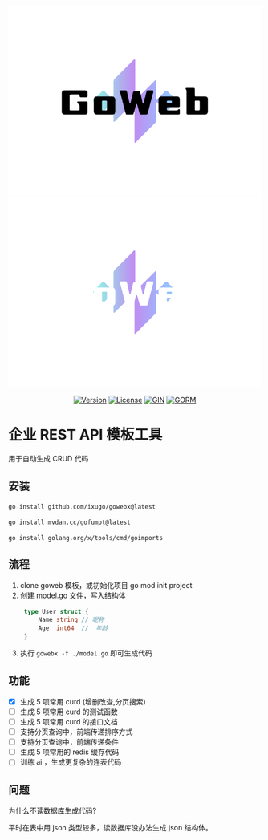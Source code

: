 <p align="center">
    <img src="./logo.png#gh-light-mode-only" alt="Goyave Logo" width="550"/>
    <img src="./logo_dark.png#gh-dark-mode-only" alt="Goyave Logo" width="550"/>
</p>

<p align="center">
    <a href="https://github.com/ixugo/goweb/releases"><img src="https://img.shields.io/github/v/release/ixugo/goweb?include_prereleases" alt="Version"/></a>
    <a href="https://github.com/ixugo/goweb/blob/master/LICENSE.txt"><img src="https://img.shields.io/dub/l/vibe-d.svg" alt="License"/></a>
	<a href="https://gin-gonic.com"><img width=30px  src="https://avatars.githubusercontent.com/u/7894478?s=48&v=4" alt="GIN"/></a>
    <a href="https://gorm.io"><img width=70px src="https://gorm.io/gorm.svg" alt="GORM"/></a>

</p>

# 企业 REST API 模板工具

用于自动生成 CRUD 代码

## 安装

`go install github.com/ixugo/gowebx@latest`

`go install mvdan.cc/gofumpt@latest`

`go install golang.org/x/tools/cmd/goimports`

## 流程

1. clone goweb 模板，或初始化项目 go mod init project
2. 创建 model.go 文件，写入结构体
   ```go
    type User struct {
	    Name string // 昵称
	    Age  int64  //  年龄
    }
   ```
3. 执行 `gowebx -f ./model.go` 即可生成代码

## 功能

- [x] 生成 5 项常用 curd (增删改查,分页搜索)
- [ ] 生成 5 项常用 curd 的测试函数
- [ ] 生成 5 项常用 curd 的接口文档
- [ ] 支持分页查询中，前端传递排序方式
- [ ] 支持分页查询中，前端传递条件
- [ ] 生成 5 项常用的 redis 缓存代码
- [ ] 训练 ai ，生成更复杂的连表代码

## 问题

为什么不读数据库生成代码?

平时在表中用 json 类型较多，读数据库没办法生成 json 结构体。